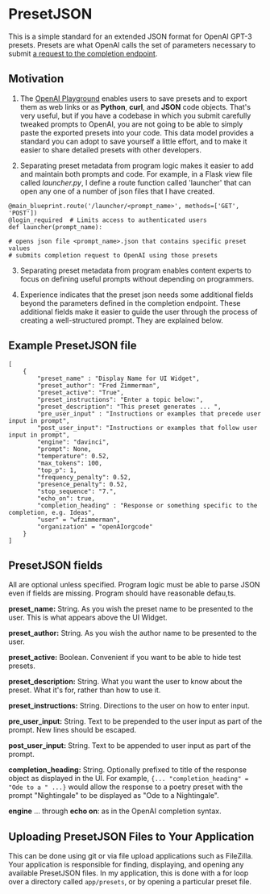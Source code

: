 # PresetJSON

This is a simple standard for an extended JSON format for OpenAI GPT-3 presets. Presets are what OpenAI calls the set of parameters necessary to submit [a request to the completion endpoint](https://beta.openai.com/docs/api-reference/completions/create). 

## Motivation

 1. The [OpenAI Playground](https://beta.openai.com/playground) enables users to save presets and to export them as web links or as **Python**, **curl**, and **JSON** code objects.  That's very useful, but if you have a codebase in which you submit carefully tweaked prompts to OpenAI, you are not going to be able to simply paste the exported presets into your code. This data model provides a standard you can adopt to save yourself a little effort, and to make it easier to share detailed presets with other developers.
   
 2. Separating preset metadata from program logic makes it easier to add and maintain both prompts and code.  For example, in a Flask view file called *launcher.py*, I define a route function called 'launcher' that can open any one of a number of json files that I have created.

```
@main_blueprint.route('/launcher/<prompt_name>', methods=['GET', 'POST'])
@login_required  # Limits access to authenticated users
def launcher(prompt_name):

# opens json file <prompt_name>.json that contains specific preset values
# submits completion request to OpenAI using those presets

```

3. Separating preset metadata from program  enables content experts to focus on defining useful prompts without depending on programmers.

4. Experience indicates that the preset json needs some additional fields beyond the parameters defined in the completion endpoint.  These additional fields make it easier to guide the user through the process of creating a well-structured prompt.  They are explained below.


## Example PresetJSON file
```
[
    {
        "preset_name" : "Display Name for UI Widget",
        "preset_author": "Fred Zimmerman",
        "preset_active": "True",
        "preset_instructions": "Enter a topic below:",
        "preset_description": "This preset generates ... ",
        "pre_user_input" : "Instructions or examples that precede user input in prompt",
        "post_user_input": "Instructions or examples that follow user input in prompt",
        "engine": "davinci",
        "prompt": None,
        "temperature": 0.52,
        "max_tokens": 100,
        "top_p": 1,
        "frequency_penalty": 0.52,
        "presence_penalty": 0.52,
        "stop_sequence": "7.",
        "echo_on": true,
        "completion_heading" : "Response or something specific to the completion, e.g. Ideas",
        "user" = "wfzimmerman",
        "organization" = "openAIorgcode"
    }
]

```
## PresetJSON fields

All are optional unless specified.  Program logic must be able to parse JSON even if fields are missing. Program should have reasonable defau,ts.

**preset_name:** String.  As you wish the preset name to be presented to the user. This is what appears above the UI Widget.

**preset_author:** String.  As you wish the author name to be presented to the user.

**preset_active:** Boolean.  Convenient if you want to be able to hide test presets.

**preset_description:** String.  What you want the user to know about the preset.  What it's for, rather than how to use it.

**preset_instructions:** String. Directions to the user on how to enter input.

**pre_user_input:** String.  Text to be prepended to the user input as part of the prompt.  New lines should be escaped.

**post_user_input:** String. Text to be appended to user input as part of the prompt.

**completion_heading:** String.  Optionally prefixed to title of the response object as displayed in the UI.  For example, `{... "completion_heading" = "Ode to a " ...}` would allow the response to a poetry preset with the prompt "Nightingale" to be displayed  as "Ode to a Nightingale".

**engine** ... through **echo on**: as in the OpenAI completion syntax.

## Uploading PresetJSON Files to Your Application

This can be done using git or via file upload applications such as FileZilla.  Your application is responsible for finding, displaying, and opening any available PresetJSON files.  In my application, this is done with a for loop over a directory called `app/presets`, or by opening a particular preset file.

